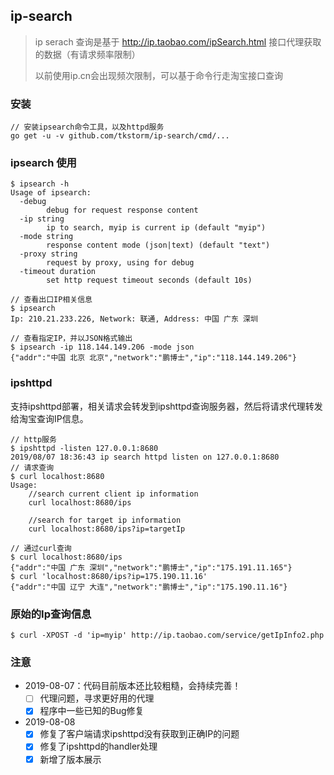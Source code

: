 ## ip-search
> ip serach 查询是基于 http://ip.taobao.com/ipSearch.html 接口代理获取的数据（有请求频率限制）
> 
> 以前使用ip.cn会出现频次限制，可以基于命令行走淘宝接口查询

### 安装
```
// 安装ipsearch命令工具，以及httpd服务
go get -u -v github.com/tkstorm/ip-search/cmd/...
```

### ipsearch 使用
```
$ ipsearch -h
Usage of ipsearch:
  -debug
    	debug for request response content
  -ip string
    	ip to search, myip is current ip (default "myip")
  -mode string
    	response content mode (json|text) (default "text")
  -proxy string
    	request by proxy, using for debug
  -timeout duration
    	set http request timeout seconds (default 10s)

// 查看出口IP相关信息
$ ipsearch
Ip: 210.21.233.226, Network: 联通, Address: 中国 广东 深圳

// 查看指定IP，并以JSON格式输出
$ ipsearch -ip 118.144.149.206 -mode json
{"addr":"中国 北京 北京","network":"鹏博士","ip":"118.144.149.206"}
```

### ipshttpd

支持ipshttpd部署，相关请求会转发到ipshttpd查询服务器，然后将请求代理转发给淘宝查询IP信息。

```
// http服务
$ ipshttpd -listen 127.0.0.1:8680
2019/08/07 18:36:43 ip search httpd listen on 127.0.0.1:8680
// 请求查询
$ curl localhost:8680
Usage:
	//search current client ip information
	curl localhost:8680/ips

	//search for target ip information
	curl localhost:8680/ips?ip=targetIp

// 通过curl查询
$ curl localhost:8680/ips
{"addr":"中国 广东 深圳","network":"鹏博士","ip":"175.191.11.165"}
$ curl 'localhost:8680/ips?ip=175.190.11.16'
{"addr":"中国 辽宁 大连","network":"鹏博士","ip":"175.190.11.16"}
```

### 原始的Ip查询信息
```
$ curl -XPOST -d 'ip=myip' http://ip.taobao.com/service/getIpInfo2.php
```

### 注意
- 2019-08-07：代码目前版本还比较粗糙，会持续完善！
    - [ ] 代理问题，寻求更好用的代理
    - [x] 程序中一些已知的Bug修复 
- 2019-08-08
    - [x] 修复了客户端请求ipshttpd没有获取到正确IP的问题
    - [x] 修复了ipshttpd的handler处理
    - [x] 新增了版本展示
